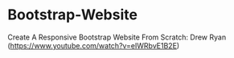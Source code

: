 # Bootstrap-Website
Create A Responsive Bootstrap Website From Scratch:  Drew Ryan (https://www.youtube.com/watch?v=eIWRbvE1B2E)
